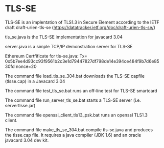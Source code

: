 # TLS-SE

TLS-SE is an implentation of TLS1.3 in Secure Element according to the IETF draft draft-urien-tls-se (https://datatracker.ietf.org/doc/draft-urien-tls-se/)

tls_se.java is the TLS-SE implementation for javacard 3.04

server.java is a simple TCP/IP demonstration server for TLS-SE

Ethereum Certfificate for tls-se.java: Tx= 0x5b7ee4d93cc93f9561b2c3e1d79447827df798de14e394ce484f9b7d6e8530fd nonce=20

The command file load_tls_se_304.bat downloads the TLS-SE capfile (tlsse.cap) in a Javacard 3.04

The command file test_tls_se.bat runs an off-line test for TLS-SE smartcard

The command file run_server_tls_se.bat starts a TLS-SE server (i.e. servertlsse.jar)

The command file openssl_client_tls13_psk.bat runs an openssl TLS1.3 client.

The command file make_tls_se_304.bat compile tls-se.java and produces the tlsse.cap file. It requires a java compiler (JDK 1.6) and an oracle javacard 3.04 dev kit.

